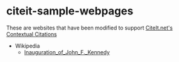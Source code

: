 # citeit-sample-webpages

These are websites that have been modified to support [CiteIt.net's Contextual Citations](https://www.citeit.net/sample-code/examples.html)


* Wikipedia
  - [Inauguration_of_John_F._Kennedy](en.wikipedia.com.org/wiki/Inauguration_of_John_F._Kennedy)
